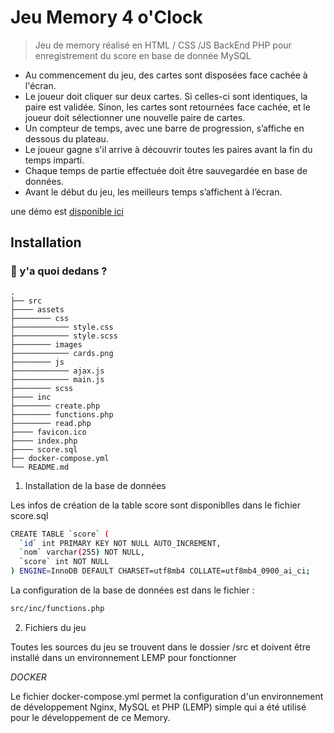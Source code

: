 # Jeu Memory 4 o'Clock

> Jeu de memory réalisé en HTML / CSS /JS
> BackEnd PHP pour enregistrement du score en base de donnée MySQL

- Au commencement du jeu, des cartes sont disposées face cachée à l'écran.
- Le joueur doit cliquer sur deux cartes. Si celles-ci sont identiques, la paire est validée. Sinon, les cartes sont retournées face cachée, et le joueur doit sélectionner une nouvelle paire de cartes.
- Un compteur de temps, avec une barre de progression, s’affiche en dessous du plateau.
- Le joueur gagne s'il arrive à découvrir toutes les paires avant la fin du temps imparti.
- Chaque temps de partie effectuée doit être sauvegardée en base de données.
- Avant le début du jeu, les meilleurs temps s’affichent à l’écran.

une démo est [disponible ici](https://memory.brunimaro.tk/)

## Installation

### 🧐 y'a quoi dedans ?

    .
    ├── src
    ├──── assets
    ├──────── css
    ├──────────── style.css
    ├──────────── style.scss
    ├──────── images
    ├──────────── cards.png
    ├──────── js
    ├──────────── ajax.js
    ├──────────── main.js
    ├──────── scss
    ├──── inc
    ├──────── create.php
    ├──────── functions.php
    ├──────── read.php
    ├──── favicon.ico
    ├──── index.php  
    ├──── score.sql
    ├── docker-compose.yml
    └── README.md

1. Installation de la base de données

Les infos de création de la table score sont disponiblles dans le fichier score.sql

```bash
CREATE TABLE `score` (
  `id` int PRIMARY KEY NOT NULL AUTO_INCREMENT,
  `nom` varchar(255) NOT NULL,
  `score` int NOT NULL
) ENGINE=InnoDB DEFAULT CHARSET=utf8mb4 COLLATE=utf8mb4_0900_ai_ci;
```

La configuration de la base de données est dans le fichier :

```bash
src/inc/functions.php
```

2. Fichiers du jeu

Toutes les sources du jeu se trouvent dans le dossier /src et doivent être installé dans un environnement LEMP pour fonctionner

*DOCKER*

Le fichier docker-compose.yml permet la configuration d'un environnement de développement Nginx, MySQL et PHP (LEMP) simple qui a été utilisé pour le développement de ce Memory.
